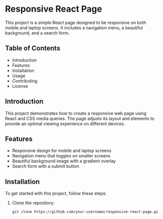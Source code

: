 # Responsive React Page

This project is a simple React page designed to be responsive on both mobile and laptop screens. It includes a navigation menu, a beautiful background, and a search form.

## Table of Contents
- Introduction
- Features
- Installation
- Usage
- Contributing
- License

## Introduction
This project demonstrates how to create a responsive web page using React and CSS media queries. The page adjusts its layout and elements to provide an optimal viewing experience on different devices.

## Features
- Responsive design for mobile and laptop screens
- Navigation menu that toggles on smaller screens
- Beautiful background image with a gradient overlay
- Search form with a submit button

## Installation
To get started with this project, follow these steps:

1. Clone the repository:
   ```bash
   git clone https://github.com/your-username/responsive-react-page.git
